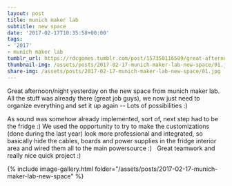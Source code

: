 ```yaml
---
layout: post
title: munich maker lab
subtitle: new space
date: '2017-02-17T10:35:58+00:00'
tags:
- '2017'
- munich maker lab
tumblr_url: https://rdcgomes.tumblr.com/post/157350116509/great-afternoonnight-yesterday-on-the-new-space
thumbnail-img: /assets/posts/2017-02-17-munich-maker-lab-new-space/01.jpg
share-img: /assets/posts/2017-02-17-munich-maker-lab-new-space/01.jpg
---
```


Great afternoon/night yesterday on the new space from munich maker lab. All the stuff was already there (great job guys), we now just need to organize everything and set it up again -- Lots of possibilities :)

As sound was somehow already implemented, sort of, next step had to be the fridge :)
We used the opportunity to try to make the customizations (done during the last year) look more professional and integrated, so basically hide the cables, boards and power supplies in the fridge interior area and wired them all to the main powersource :)  
Great teamwork and really nice quick project :)

{% include image-gallery.html folder="/assets/posts/2017-02-17-munich-maker-lab-new-space" %}
